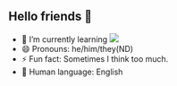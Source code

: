## Hello friends 👋
- 🌱 I’m currently learning <img src="https://img.shields.io/badge/React-20232A?style=for-the-badge&logo=react&logoColor=61DAFB" />
- 😄 Pronouns: he/him/they(ND)
- ⚡ Fun fact: Sometimes I think too much.
- 💬 Human language: English
